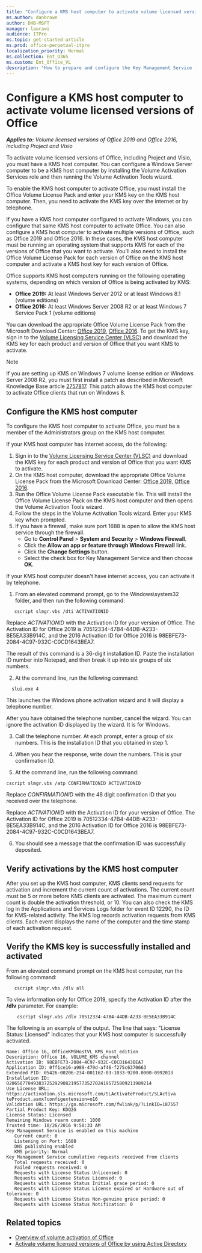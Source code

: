 ```yaml
---
title: "Configure a KMS host computer to activate volume licensed versions of Office"
ms.author: danbrown
author: DHB-MSFT
manager: laurawi
audience: ITPro
ms.topic: get-started-article
ms.prod: office-perpetual-itpro
localization_priority: Normal
ms.collection: Ent_O365
ms.custom: Ent_Office_VL
description: "How to prepare and configure the Key Management Service (KMS) host computer to enable client computers to activate Office 2016."
---
```


# Configure a KMS host computer to activate volume licensed versions of Office

 ***Applies to:*** *Volume licensed versions of Office 2019 and Office 2016, including Project and Visio*

To activate volume licensed versions of Office, including Project and Visio, you must have a KMS host computer. You can configure a Windows Server computer to be a KMS host computer by installing the Volume Activation Services role and then running the Volume Activation Tools wizard.

To enable the KMS host computer to activate Office, you must install the Office Volume License Pack and enter your KMS key on the KMS host computer. Then, you need to activate the KMS key over the internet or by telephone. 

If you have a KMS host computer configured to activate Windows, you can configure that same KMS host computer to activate Office. You can also configure a KMS host computer to activate multiple versions of Office, such as Office 2019 and Office 2016. In these cases, the KMS host computer must be running an operating system that supports KMS for each of the versions of Office that you want to activate. You'll also need to install the Office Volume License Pack for each version of Office on the KMS host computer and activate a KMS host key for each version of Office.

Office supports KMS host computers running on the following operating systems, depending on which version of Office is being activated by KMS:
- **Office 2019:** At least Windows Server 2012 or at least Windows 8.1 (volume editions)
- **Office 2016:** At least Windows Server 2008 R2 or at least Windows 7 Service Pack 1 (volume editions)
 
You can download the appropriate Office Volume License Pack from the Microsoft Download Center: [Office 2019](https://www.microsoft.com/download/details.aspx?id=57342), [Office 2016](https://www.microsoft.com/download/details.aspx?id=49164). To get the KMS key, sign in to the [Volume Licensing Service Center (VLSC)](https://www.microsoft.com/licensing/servicecenter/default.aspx) and download the KMS key for each product and version of Office that you want KMS to activate.

> [!NOTE]
> If you are setting up KMS on Windows 7 volume license edition or Windows Server 2008 R2, you must first install a patch as described in Microsoft Knowledge Base article [2757817](https://go.microsoft.com/fwlink/p/?LinkId=254800). This patch allows the KMS host computer to activate Office clients that run on Windows 8.


## Configure the KMS host computer

To configure the KMS host computer to activate Office, you must be a member of the Administrators group on the KMS host computer.

If your KMS host computer has internet access, do the following:

1. Sign in to the [Volume Licensing Service Center (VLSC)](https://www.microsoft.com/licensing/servicecenter/default.aspx) and download the KMS key for each product and version of Office that you want KMS to activate.
2. On the KMS host computer, download the appropriate Office Volume License Pack from the Microsoft Download Center: [Office 2019](https://www.microsoft.com/download/details.aspx?id=57342), [Office 2016](https://www.microsoft.com/download/details.aspx?id=49164). 
3. Run the Office Volume License Pack executable file. This will install the Office Volume License Pack on the KMS host computer and then opens the Volume Activation Tools wizard.
4. Follow the steps in the Volume Activation Tools wizard. Enter your KMS key when prompted.
5. If you have a firewall, make sure port 1688 is open to allow the KMS host service through the firewall.
   - Go to **Control Panel** > **System and Security** > **Windows Firewall**.
   - Click the **Allow an app or feature through Windows Firewall** link.
   - Click the **Change Settings** button.
   - Select the check box for Key Management Service and then choose **OK**.

    
  
If your KMS host computer doesn't have internet access, you can activate it by telephone.

1. From an elevated command prompt, go to the Windows\system32 folder, and then run the following command: 
   
``` 
   cscript slmgr.vbs /dti ACTIVATIONID
 ```   
   Replace *ACTIVATIONID* with the Activation ID for your version of Office. The Activation ID for Office 2019 is 70512334-47B4-44DB-A233-BE5EA33B914C, and the 2016 Activation ID for Office 2016 is 98EBFE73-2084-4C97-932C-C0CD1643BEA7.  
  
   The result of this command is a 36-digit installation ID. Paste the installation ID number into Notepad, and then break it up into six groups of six numbers.
    
2. At the command line, run the following command:

```
  slui.exe 4
```

This launches the Windows phone activation wizard and it will display a telephone number.
    
After you have obtained the telephone number, cancel the wizard. You can ignore the activation ID displayed by the wizard. It is for Windows. 
  
3. Call the telephone number. At each prompt, enter a group of six numbers. This is the installation ID that you obtained in step 1.
    
4. When you hear the response, write down the numbers. This is your confirmation ID.
    
5. At the command line, run the following command:

 ```
cscript slmgr.vbs /atp CONFIRMATIONID ACTIVATIONID
```
Replace *CONFIRMATIONID* with the 48 digit confirmation ID that you received over the telephone. 

Replace *ACTIVATIONID* with the Activation ID for your version of Office. The Activation ID for Office 2019 is 70512334-47B4-44DB-A233-BE5EA33B914C, and the 2016 Activation ID for Office 2016 is 98EBFE73-2084-4C97-932C-C0CD1643BEA7.  

  
6. You should see a message that the confirmation ID was successfully deposited.
    


## Verify activations by the KMS host computer

After you set up the KMS host computer, KMS clients send requests for activation and increment the current count of activations. The current count must be 5 or more before KMS clients are activated. The maximum current count is double the activation threshold, or 10. You can also check the KMS log in the Applications and Services Logs folder for event ID 12290, the ID for KMS-related activity. The KMS log records activation requests from KMS clients. Each event displays the name of the computer and the time stamp of each activation request.
  

## Verify the KMS key is successfully installed and activated

From an elevated command prompt on the KMS host computer, run the following command:
 
```
   cscript slmgr.vbs /dlv all
```    
    
To view information only for Office 2019, specify the Activation ID after the **/dlv** parameter. For example: 

```   
    cscript slmgr.vbs /dlv 70512334-47B4-44DB-A233-BE5EA33B914C
```
 
The following is an example of the output. The line that says: "License Status: Licensed" indicates that your KMS host computer is successfully activated.
    
   ```
   Name: Office 16, OfficeKMSHostVL_KMS_Host edition
   Description: Office 16, VOLUME_KMS channel
   Activation ID: 98EBFE73-2084-4C97-932C-C0CD1643BEA7
   Application ID: 0ff1ce16-a989-479d-af46-f275c6370663
   Extended PID: 05426-00206-234-001162-03-1033-9200.0000-0992013
   Installation ID: 020650770493837252929082195773527024195725809211989214
   Use License URL: https://activation.sls.microsoft.com/SLActivateProduct/SLActiva
   teProduct.asmx?configextension=o16
   Validation URL: https://go.microsoft.com/fwlink/p/?LinkID=187557
   Partial Product Key: KDQ2G
   License Status: Licensed
   Remaining Windows rearm count: 1000
   Trusted time: 10/26/2016 9:58:33 AM
   Key Management Service is enabled on this machine
      Current count: 0
      Listening on Port: 1688
      DNS publishing enabled
      KMS priority: Normal
   Key Management Service cumulative requests received from clients
      Total requests received: 0
      Failed requests received: 0
      Requests with License Status Unlicensed: 0
      Requests with License Status Licensed: 0
      Requests with License Status Initial grace period: 0
      Requests with License Status License expired or Hardware out of tolerance: 0
      Requests with License Status Non-genuine grace period: 0
      Requests with License Status Notification: 0
   ```


    
## Related topics

- [Overview of volume activation of Office](plan-volume-activation-of-office.md)
- [Activate volume licensed versions of Office by using Active Directory](activate-office-by-using-active-directory.md)

